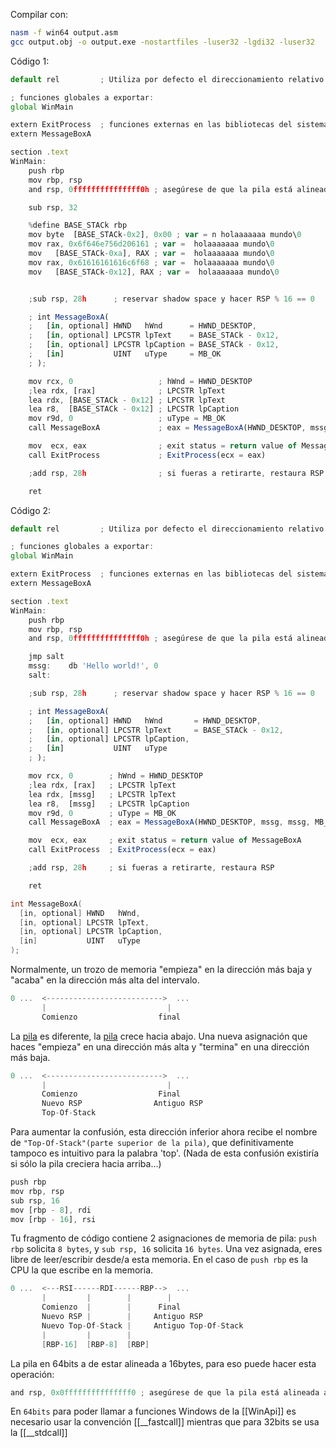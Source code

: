 Compilar con:
```bash
nasm -f win64 output.asm
gcc output.obj -o output.exe -nostartfiles -luser32 -lgdi32 -luser32
```

Código 1:
```js
default rel         ; Utiliza por defecto el direccionamiento relativo RIP como [rel msg].

; funciones globales a exportar:
global WinMain

extern ExitProcess  ; funciones externas en las bibliotecas del sistema
extern MessageBoxA

section .text
WinMain:
    push rbp
    mov rbp, rsp
    and rsp, 0fffffffffffffff0h ; asegúrese de que la pila está alineada a 16 bytes   

    sub rsp, 32

    %define BASE_STACk rbp
    mov byte  [BASE_STACk-0x2], 0x00 ; var = n holaaaaaaa mundo\0
    mov rax, 0x6f646e756d206161 ; var =  holaaaaaaa mundo\0
    mov   [BASE_STACk-0xa], RAX ; var =  holaaaaaaa mundo\0
    mov rax, 0x61616161616c6f68 ; var =  holaaaaaaa mundo\0
    mov   [BASE_STACk-0x12], RAX ; var =  holaaaaaaa mundo\0


    ;sub rsp, 28h      ; reservar shadow space y hacer RSP % 16 == 0

    ; int MessageBoxA(
    ;   [in, optional] HWND   hWnd      = HWND_DESKTOP,
    ;   [in, optional] LPCSTR lpText    = BASE_STACk - 0x12,
    ;   [in, optional] LPCSTR lpCaption = BASE_STACk - 0x12,
    ;   [in]           UINT   uType     = MB_OK
    ; );

    mov rcx, 0                   ; hWnd = HWND_DESKTOP
    ;lea rdx, [rax]              ; LPCSTR lpText
    lea rdx, [BASE_STACk - 0x12] ; LPCSTR lpText
    lea r8,  [BASE_STACk - 0x12] ; LPCSTR lpCaption
    mov r9d, 0                   ; uType = MB_OK
    call MessageBoxA             ; eax = MessageBoxA(HWND_DESKTOP, mssg, mssg, MB_OK)

    mov  ecx, eax                ; exit status = return value of MessageBoxA
    call ExitProcess             ; ExitProcess(ecx = eax)

    ;add rsp, 28h                ; si fueras a retirarte, restaura RSP

    ret
```

Código 2:
```js
default rel         ; Utiliza por defecto el direccionamiento relativo RIP como [rel msg].

; funciones globales a exportar:
global WinMain

extern ExitProcess  ; funciones externas en las bibliotecas del sistema
extern MessageBoxA

section .text
WinMain:
    push rbp
    mov rbp, rsp
    and rsp, 0fffffffffffffff0h ; asegúrese de que la pila está alineada a 16 bytes   

    jmp salt
    mssg:    db 'Hello world!', 0
    salt:

    ;sub rsp, 28h      ; reservar shadow space y hacer RSP % 16 == 0

    ; int MessageBoxA(
    ;   [in, optional] HWND   hWnd       = HWND_DESKTOP,
    ;   [in, optional] LPCSTR lpText     = BASE_STACk - 0x12,
    ;   [in, optional] LPCSTR lpCaption,
    ;   [in]           UINT   uType
    ; );

    mov rcx, 0        ; hWnd = HWND_DESKTOP
    ;lea rdx, [rax]   ; LPCSTR lpText
    lea rdx, [mssg]   ; LPCSTR lpText
    lea r8,  [mssg]   ; LPCSTR lpCaption
    mov r9d, 0        ; uType = MB_OK
    call MessageBoxA  ; eax = MessageBoxA(HWND_DESKTOP, mssg, mssg, MB_OK)

    mov  ecx, eax     ; exit status = return value of MessageBoxA
    call ExitProcess  ; ExitProcess(ecx = eax)

    ;add rsp, 28h     ; si fueras a retirarte, restaura RSP

    ret
```

```c
int MessageBoxA(
  [in, optional] HWND   hWnd,
  [in, optional] LPCSTR lpText,
  [in, optional] LPCSTR lpCaption,
  [in]           UINT   uType
);
```

Normalmente, un trozo de memoria "empieza" en la dirección más baja y "acaba" en la dirección más alta del intervalo.
```c
0 ...  <-------------------------->  ...
       |                           |
       Comienzo                  final
```

La [pila](sp-bp-pila) es diferente, la [pila](sp-bp-pila) crece hacia abajo. Una nueva asignación que haces "empieza" en una dirección más alta y "termina" en una dirección más baja. 
```c
0 ...  <-------------------------->  ...
       |                           |
       Comienzo                  Final
       Nuevo RSP                Antiguo RSP
       Top-Of-Stack 
```

Para aumentar la confusión, esta dirección inferior ahora recibe el nombre de ``"Top-Of-Stack"(parte superior de la pila)``, que definitivamente tampoco es intuitivo para la palabra 'top'. (Nada de esta confusión existiría si sólo la pila creciera hacia arriba...)

```js
push rbp
mov rbp, rsp
sub rsp, 16
mov [rbp - 8], rdi
mov [rbp - 16], rsi
```
Tu fragmento de código contiene 2 asignaciones de memoria de pila: ``push rbp`` solicita ``8 bytes``, y ``sub rsp, 16`` solicita ``16 bytes``. Una vez asignada, eres libre de leer/escribir desde/a esta memoria. En el caso de ``push rbp`` es la CPU la que escribe en la memoria.
```c
0 ...  <---RSI------RDI------RBP-->  ...
       |         |        |        |
       Comienzo  |        |      Final
       Nuevo RSP |        |     Antiguo RSP
       Nuevo Top-Of-Stack |     Antiguo Top-Of-Stack
       |         |        |
       [RBP-16]  [RBP-8]  [RBP]
```

La pila en 64bits a de estar alineada a 16bytes, para eso puede hacer esta operación:
```js
and rsp, 0x0fffffffffffffff0 ; asegúrese de que la pila está alineada a 16 bytes
```

En ``64bits`` para poder llamar a funciones Windows de la [[WinApi]] es necesario usar la convención [[__fastcall]] mientras que para 32bits se usa la [[__stdcall]]
